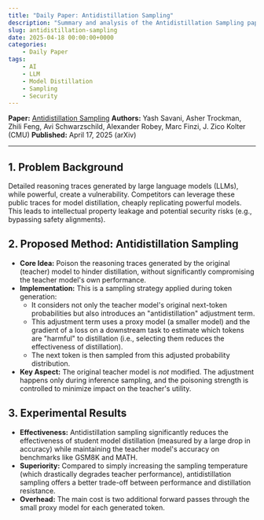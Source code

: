 ```yaml
---
title: "Daily Paper: Antidistillation Sampling"
description: "Summary and analysis of the Antidistillation Sampling paper from CMU (arXiv:2504.13146)."
slug: antidistillation-sampling
date: 2025-04-18 00:00:00+0000
categories:
    - Daily Paper
tags:
    - AI
    - LLM
    - Model Distillation
    - Sampling
    - Security
---
```


**Paper:** [Antidistillation Sampling](https://arxiv.org/abs/2504.13146)
**Authors:** Yash Savani, Asher Trockman, Zhili Feng, Avi Schwarzschild, Alexander Robey, Marc Finzi, J. Zico Kolter (CMU)
**Published:** April 17, 2025 (arXiv)

---

## 1. Problem Background

Detailed reasoning traces generated by large language models (LLMs), while powerful, create a vulnerability.
Competitors can leverage these public traces for model distillation, cheaply replicating powerful models. This leads to intellectual property leakage and potential security risks (e.g., bypassing safety alignments).

## 2. Proposed Method: Antidistillation Sampling

*   **Core Idea:** Poison the reasoning traces generated by the original (teacher) model to hinder distillation, without significantly compromising the teacher model's own performance.
*   **Implementation:** This is a sampling strategy applied during token generation:
    *   It considers not only the teacher model's original next-token probabilities but also introduces an "antidistillation" adjustment term.
    *   This adjustment term uses a proxy model (a smaller model) and the gradient of a loss on a downstream task to estimate which tokens are "harmful" to distillation (i.e., selecting them reduces the effectiveness of distillation).
    *   The next token is then sampled from this adjusted probability distribution.
*   **Key Aspect:** The original teacher model is *not* modified. The adjustment happens only during inference sampling, and the poisoning strength is controlled to minimize impact on the teacher's utility.

## 3. Experimental Results

*   **Effectiveness:** Antidistillation sampling significantly reduces the effectiveness of student model distillation (measured by a large drop in accuracy) while maintaining the teacher model's accuracy on benchmarks like GSM8K and MATH.
*   **Superiority:** Compared to simply increasing the sampling temperature (which drastically degrades teacher performance), antidistillation sampling offers a better trade-off between performance and distillation resistance.
*   **Overhead:** The main cost is two additional forward passes through the small proxy model for each generated token. 
